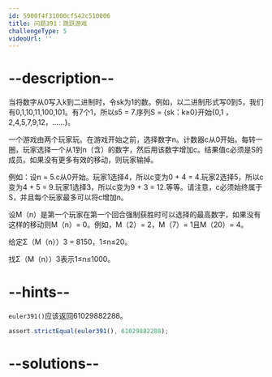 ```yaml
---
id: 5900f4f31000cf542c510006
title: 问题391：跳跃游戏
challengeType: 5
videoUrl: ''
---
```


# --description--

当将数字从0写入k到二进制时，令sk为1的数。例如，以二进制形式写0到5，我们有0,1,10,11,100,101。有7个1，所以s5 = 7.序列S = {sk：k≥0}开始{0,1 ，2,4,5,7,9,12，......}。

一个游戏由两个玩家玩。在游戏开始之前，选择数字n。计数器c从0开始。每转一圈，玩家选择一个从1到n（含）的数字，然后用该数字增加c。结果值c必须是S的成员。如果没有更多有效的移动，则玩家输掉。

例如：设n = 5.c从0开始。玩家1选择4，所以c变为0 + 4 = 4.玩家2选择5，所以c变为4 + 5 = 9.玩家1选择3，所以c变为9 + 3 = 12.等等。请注意，c必须始终属于S，并且每个玩家最多可以将c增加n。

设M（n）是第一个玩家在第一个回合强制获胜时可以选择的最高数字，如果没有这样的移动则M（n）= 0。例如，M（2）= 2，M（7）= 1且M（20）= 4。

给定Σ（M（n））3 = 8150，1≤n≤20。

找Σ（M（n））3表示1≤n≤1000。

# --hints--

`euler391()`应该返回61029882288。

```js
assert.strictEqual(euler391(), 61029882288);
```

# --solutions--

